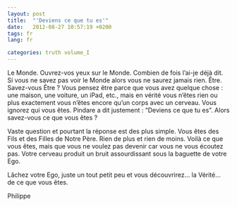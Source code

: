 ```yaml
---
layout: post
title:  "'Deviens ce que tu es'"
date:   2012-08-27 10:57:19 +0200
tags: fr
lang: fr

categories: truth volume_I
---
```

Le Monde. Ouvrez-vos yeux sur le Monde. Combien de fois l’ai-je déjà dit. Si vous ne savez pas voir le Monde alors vous ne saurez jamais rien. Être. Savez-vous Être ? Vous pensez être parce que vous avez quelque chose : une maison, une voiture, un iPad, etc., mais en vérité vous n’êtes rien ou plus exactement vous n’êtes encore qu’un corps avec un cerveau. Vous ignorez qui vous êtes. Pindare a dit justement : “Deviens ce que tu es”. Alors savez-vous ce que vous êtes ?

Vaste question et pourtant la réponse est des plus simple. Vous êtes des Fils et des Filles de Notre Père. Rien de plus et rien de moins. Voilà ce que vous êtes, mais que vous ne voulez pas devenir car vous ne vous écoutez pas. Votre cerveau produit un bruit assourdissant sous la baguette de votre Ego.

Lâchez votre Ego, juste un tout petit peu et vous découvrirez… la Vérité… de ce que vous êtes.

Philippe

<!-- 
Ce(tte) œuvre est mise à disposition selon les termes de la Licence Creative Commons Attribution - Pas d’Utilisation Commerciale 4.0 International.
-->